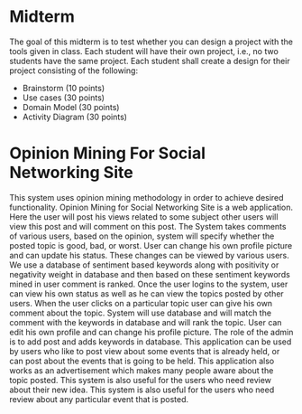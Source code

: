 # Midterm

The goal of this midterm is to test whether you can design a project with the tools given in class. Each student will have their own project, i.e., no two students have the same project. Each student shall create a design for their project consisting of the following:

* Brainstorm (10 points)
* Use cases (30 points)
* Domain Model (30 points)
* Activity Diagram (30 points)

# Opinion Mining For Social Networking Site

This system uses opinion mining methodology in order to achieve desired functionality. Opinion Mining for Social Networking Site is a web application. Here the user will post his views related to some subject other users will view this post and will comment on this post. The System takes comments of various users, based on the opinion, system will specify whether the posted topic is good, bad, or worst. User can change his own profile picture and can update his status. These changes can be viewed by various users. We use a database of sentiment based keywords along with positivity or negativity weight in database and then based on these sentiment keywords mined in user comment is ranked. Once the user logins to the system, user can view his own status as well as he can view the topics posted by other users. When the user clicks on a particular topic user can give his own comment about the topic. System will use database and will match the comment with the keywords in database and will rank the topic. User can edit his own profile and can change his profile picture. The role of the admin is to add post and adds keywords in database. This application can be used by users who like to post view about some events that is already held, or can post about the events that is going to be held. This application also works as an advertisement which makes many people aware about the topic posted. This system is also useful for the users who need review about their new idea. This system is also useful for the users who need review about any particular event that is posted.